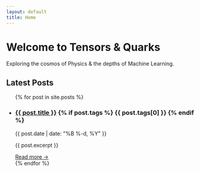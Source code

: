 ```yaml
---
layout: default
title: Home
---
```


<div class="hero">
  <h1>Welcome to Tensors & Quarks</h1>
  <p>Exploring the cosmos of Physics & the depths of Machine Learning.</p>
</div>

<h2 class="section-title">Latest Posts</h2>

<ul class="post-list">
  {% for post in site.posts %}
    <li class="post-card">
      <h3>
        <a href="{{ post.url | relative_url }}">{{ post.title }}</a>
        {% if post.tags %}
          <span class="inline-tag">{{ post.tags[0] }}</span>
        {% endif %}
      </h3>
      <p>{{ post.date | date: "%B %-d, %Y" }}</p>
      <p>{{ post.excerpt }}</p>
      <a href="{{ post.url | relative_url }}">Read more →</a>
    </li>
  {% endfor %}
</ul>
